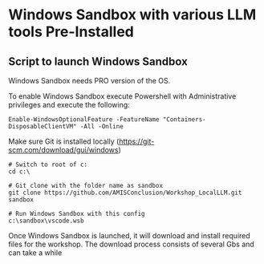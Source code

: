 # Windows Sandbox with various LLM tools Pre-Installed
## Script to launch Windows Sandbox

Windows Sandbox needs PRO version of the OS.   

To enable Windows Sandbox execute Powershell with Administrative privileges and execute the following:

```shell
Enable-WindowsOptionalFeature -FeatureName "Containers-DisposableClientVM" -All -Online
```

Make sure Git is installed locally (https://git-scm.com/download/gui/windows)

```shell
# Switch to root of c:
cd c:\

# Git clone with the folder name as sandbox
git clone https://github.com/AMISConclusion/Workshop_LocalLLM.git sandbox

# Run Windows Sandbox with this config
c:\sandbox\vscode.wsb
```

Once Windows Sandbox is launched, it will download and install required files for the workshop. The download process consists of several Gbs and can take a while
